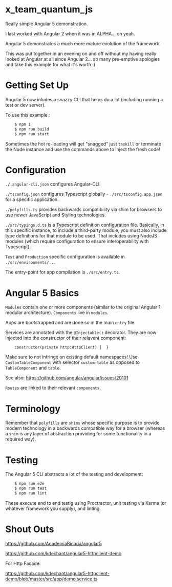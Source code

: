 # x_team_quantum_js

Really simple Angular 5 demonstration.

I last worked with Angular 2 when it was in ALPHA... oh yeah.

Angular 5 demonstrates a much more mature evolution of the framework.

This was put together in an evening on and off without my having really looked at Angular at all since Angular 2... so many pre-emptive apologies and take this example for what it's worth :)

# Getting Set Up

Angular 5 now inludes a snazzy CLI that helps do a lot (including running a test or dev server).

To use this example :

```bash
    $ npm i
    $ npm run build
    $ npm run start
```

Sometimes the hot re-loading will get "snagged" just `taskill` or terminate the Node instance and use the commands above to inject the fresh code!

# Configuration

`./.angular-cli.json` configures Angular-CLI.

`./tsconfig.json` configures Typescript globally - `./src/tsconfig.app.json` for a specific application.

`./polyfills.ts` provides backwards compatibility via shim for browsers to use newer JavaScript and Styling technologies.

`./src/typings.d.ts` is a Typescript definition configuration file. Basically, in this specific instance, to include a third-party module, you must also include type definitions for that module to be used. That includes using NodeJS modules (which require configuration to ensure interoperability with Typescript).

`Test` and `Production` specific configuration is available in `./src/environments/..`.

The entry-point for app compilation is `./src/entry.ts`.

# Angular 5 Basics

`Modules` contain one or more components (similar to the original Angular 1 modular architecture). `Components` live in `modules`.

Apps are bootstrapped and are done so in the main `entry` file.

Services are annotated with the `@Injectable()` decorator. They are now injected into the constructor of their relavent component:

```
    constructor(private http:HttpClient) {  }
```

Make sure to not infringe on existing default namespaces! Use `CustomTableComponent` with selector `custom-table` as opposed to `TableComponent` and `table`.

See also: https://github.com/angular/angular/issues/20101

`Routes` are linked to their relevant `components`.

# Terminology

Remember that `polyfills` are `shims` whose specific purpose is to provide modern technology in a backwards compatible way for a browser (whereas a `shim` is any layer of abstraction providing for some functionality in a required way).

# Testing

The Angular 5 CLI abstracts a lot of the testing and development:

```bash
    $ npm run e2e
    $ npm run test
    $ npm run lint
```

These execute end to end testig using Proctractor, unit testing via Karma (or whatever framework you supply), and linting. 

# Shout Outs

https://github.com/AcademiaBinaria/angular5

https://github.com/kdechant/angular5-httpclient-demo

For Http Facade:

https://github.com/kdechant/angular5-httpclient-demo/blob/master/src/app/demo.service.ts
